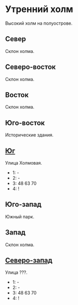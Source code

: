 # Утренний холм

Высокий холм на полуострове.

## Север

Склон холма.

## Северо-восток

Склон холма.

## Восток

Склон холма.

## Юго-восток

Исторические здания.

## [Юг](./505160.md)

Улица Холмовая.

* 1:    -
* 2:    -
* 3:    48  63  70
* 4:    !

## Юго-запад

Южный парк.

## Запад

Склон холма.

## [Северо-запад](./500130.md)

Улица ???.

* 1:    -
* 2:    -
* 3:    48  63  70
* 4:    !

